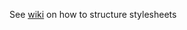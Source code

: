 See [wiki](http://wiki.agilio.cz/versionpress:website#stylopisy-less-css) on how to structure stylesheets
